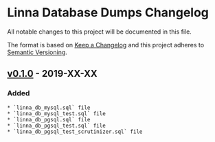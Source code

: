 
# Linna Database Dumps Changelog

All notable changes to this project will be documented in this file.

The format is based on [Keep a Changelog](http://keepachangelog.com/)
and this project adheres to [Semantic Versioning](http://semver.org/).

## [v0.1.0](https://github.com/linna/db-dumps/compare/v0.1.0...master) - 2019-XX-XX

### Added
    * `linna_db_mysql.sql` file
    * `linna_db_mysql_test.sql` file
    * `linna_db_pgsql.sql` file
    * `linna_db_pgsql_test.sql` file
    * `linna_db_pgsql_test_scrutinizer.sql` file
